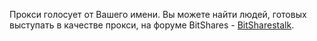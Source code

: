 Прокси голосует от Вашего имени. Вы можете найти людей, готовых выступать в качестве прокси, на форуме BitShares - [BitSharestalk](https://bitsharestalk.org/index.php/board,104.0.html).